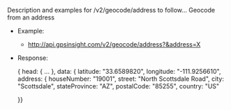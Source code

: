 Description and examples for /v2/geocode/address to follow...
Geocode from an address 
  * Example:
    * http://api.gpsinsight.com/v2/geocode/address?&address=X
  * Response:
  
    {
    head: { ... },
    data: {
        latitude: "33.6589820",
        longitude: "-111.9256610",
        address: {
                houseNumber: "19001",
                street: "North Scottsdale Road",
                city: "Scottsdale",
                stateProvince: "AZ",
                postalCode: "85255",
                country: "US"
        
    }}
